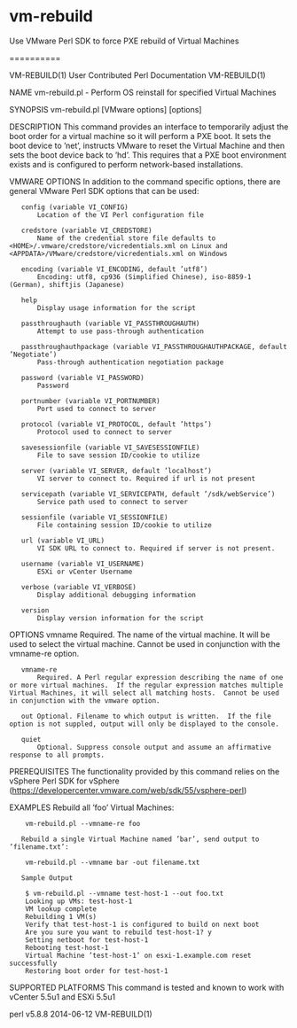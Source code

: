 vm-rebuild
==========

Use VMware Perl SDK to force PXE rebuild of Virtual Machines

==========

VM-REBUILD(1)         User Contributed Perl Documentation        VM-REBUILD(1)

NAME
       vm-rebuild.pl - Perform OS reinstall for specified Virtual Machines

SYNOPSIS
        vm-rebuild.pl [VMware options] [options]

DESCRIPTION
       This command provides an interface to temporarily adjust the boot order for a virtual machine so it will perform a PXE boot.  It sets the boot device to ’net’, instructs VMware to reset the Virtual Machine and then sets the boot device back to ’hd’.  This
       requires that a PXE boot environment exists and is configured to perform network-based installations.

VMWARE OPTIONS
       In addition to the command specific options, there are general VMware Perl SDK options that can be used:

       config (variable VI_CONFIG)
           Location of the VI Perl configuration file

       credstore (variable VI_CREDSTORE)
           Name of the credential store file defaults to <HOME>/.vmware/credstore/vicredentials.xml on Linux and <APPDATA>/VMware/credstore/vicredentials.xml on Windows

       encoding (variable VI_ENCODING, default ’utf8’)
           Encoding: utf8, cp936 (Simplified Chinese), iso-8859-1 (German), shiftjis (Japanese)

       help
           Display usage information for the script

       passthroughauth (variable VI_PASSTHROUGHAUTH)
           Attempt to use pass-through authentication

       passthroughauthpackage (variable VI_PASSTHROUGHAUTHPACKAGE, default ’Negotiate’)
           Pass-through authentication negotiation package

       password (variable VI_PASSWORD)
           Password

       portnumber (variable VI_PORTNUMBER)
           Port used to connect to server

       protocol (variable VI_PROTOCOL, default ’https’)
           Protocol used to connect to server

       savesessionfile (variable VI_SAVESESSIONFILE)
           File to save session ID/cookie to utilize

       server (variable VI_SERVER, default ’localhost’)
           VI server to connect to. Required if url is not present

       servicepath (variable VI_SERVICEPATH, default ’/sdk/webService’)
           Service path used to connect to server

       sessionfile (variable VI_SESSIONFILE)
           File containing session ID/cookie to utilize

       url (variable VI_URL)
           VI SDK URL to connect to. Required if server is not present.

       username (variable VI_USERNAME)
           ESXi or vCenter Username

       verbose (variable VI_VERBOSE)
           Display additional debugging information

       version
           Display version information for the script

OPTIONS
       vmname
           Required. The name of the virtual machine. It will be used to select the virtual machine.  Cannot be used in conjunction with the vmname-re option.

       vmname-re
           Required. A Perl regular expression describing the name of one or more virtual machines.  If the regular expression matches multiple Virtual Machines, it will select all matching hosts.  Cannot be used in conjunction with the vmware option.

       out Optional. Filename to which output is written.  If the file option is not suppled, output will only be displayed to the console.

       quiet
           Optional. Suppress console output and assume an affirmative response to all prompts.

PREREQUISITES
       The functionality provided by this command relies on the vSphere Perl SDK for vSphere (https://developercenter.vmware.com/web/sdk/55/vsphere-perl)

EXAMPLES
       Rebuild all ’foo’ Virtual Machines:

        vm-rebuild.pl --vmname-re foo

       Rebuild a single Virtual Machine named ’bar’, send output to ’filename.txt’:

        vm-rebuild.pl --vmname bar -out filename.txt

       Sample Output

        $ vm-rebuild.pl --vmname test-host-1 --out foo.txt
        Looking up VMs: test-host-1
        VM lookup complete
        Rebuilding 1 VM(s)
        Verify that test-host-1 is configured to build on next boot
        Are you sure you want to rebuild test-host-1? y
        Setting netboot for test-host-1
        Rebooting test-host-1
        Virtual Machine ’test-host-1’ on esxi-1.example.com reset successfully
        Restoring boot order for test-host-1

SUPPORTED PLATFORMS
       This command is tested and known to work with vCenter 5.5u1 and ESXi 5.5u1

perl v5.8.8                       2014-06-12                     VM-REBUILD(1)
